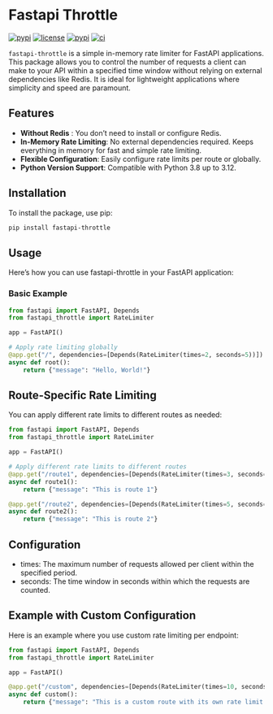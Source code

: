 # Fastapi Throttle

[![pypi](https://img.shields.io/pypi/v/fastapi-throttle.svg?style=flat)](https://pypi.python.org/pypi/fastapi-throttle)
[![license](https://img.shields.io/github/license/AliYmn/fastapi-throttle)](https://github.com/AliYmn/fastapi-throttle/blob/master/LICENSE)
[![pypi](https://github.com/AliYmn/fastapi-throttle/workflows/pypi/badge.svg)](https://github.com/AliYmn/fastapi-throttle/actions?query=workflow:pypi)
[![ci](https://github.com/AliYmn/fastapi-throttle/workflows/CI/badge.svg)](https://github.com/AliYmn/fastapi-throttle/actions?query=workflow:CI)

`fastapi-throttle` is a simple in-memory rate limiter for FastAPI applications. This package allows you to control the number of requests a client can make to your API within a specified time window without relying on external dependencies like Redis. It is ideal for lightweight applications where simplicity and speed are paramount.

## Features
- **Without Redis** : You don’t need to install or configure Redis.
- **In-Memory Rate Limiting**: No external dependencies required. Keeps everything in memory for fast and simple rate limiting.
- **Flexible Configuration**: Easily configure rate limits per route or globally.
- **Python Version Support**: Compatible with Python 3.8 up to 3.12.

## Installation

To install the package, use pip:

```bash
pip install fastapi-throttle
```

## Usage
Here’s how you can use fastapi-throttle in your FastAPI application:

### Basic Example
```python
from fastapi import FastAPI, Depends
from fastapi_throttle import RateLimiter

app = FastAPI()

# Apply rate limiting globally
@app.get("/", dependencies=[Depends(RateLimiter(times=2, seconds=5))])
async def root():
    return {"message": "Hello, World!"}
```

## Route-Specific Rate Limiting
You can apply different rate limits to different routes as needed:

```python
from fastapi import FastAPI, Depends
from fastapi_throttle import RateLimiter

app = FastAPI()

# Apply different rate limits to different routes
@app.get("/route1", dependencies=[Depends(RateLimiter(times=3, seconds=10))])
async def route1():
    return {"message": "This is route 1"}

@app.get("/route2", dependencies=[Depends(RateLimiter(times=5, seconds=15))])
async def route2():
    return {"message": "This is route 2"}
```

## Configuration
- times: The maximum number of requests allowed per client within the specified period.
- seconds: The time window in seconds within which the requests are counted.

## Example with Custom Configuration
Here is an example where you use custom rate limiting per endpoint:

```python
from fastapi import FastAPI, Depends
from fastapi_throttle import RateLimiter

app = FastAPI()

@app.get("/custom", dependencies=[Depends(RateLimiter(times=10, seconds=60))])
async def custom():
    return {"message": "This is a custom route with its own rate limit."}
```
